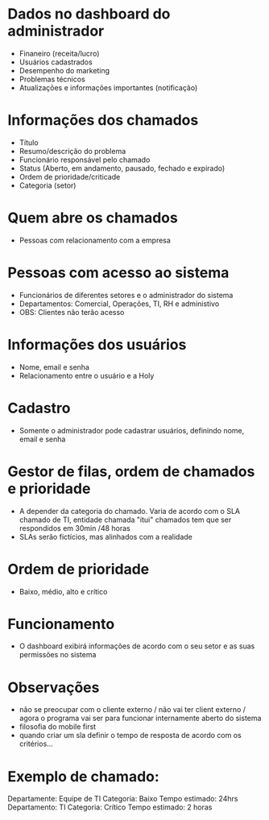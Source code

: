 # Dados no dashboard do administrador
- Finaneiro (receita/lucro)
- Usuários cadastrados
- Desempenho do marketing
- Problemas técnicos
- Atualizações e informações importantes (notificação)

# Informações dos chamados
- Título
- Resumo/descrição do problema
- Funcionário responsável pelo chamado
- Status (Aberto, em andamento, pausado, fechado e expirado)
- Ordem de prioridade/criticade
- Categoria (setor)

# Quem abre os chamados
- Pessoas com relacionamento com a empresa

# Pessoas com acesso ao sistema
- Funcionários de diferentes setores e o administrador do sistema
- Departamentos: Comercial, Operações, TI, RH e administivo
- OBS: Clientes não terão acesso

# Informações dos usuários
- Nome, email e senha 
- Relacionamento entre o usuário e a Holy

# Cadastro
- Somente o administrador pode cadastrar usuários, definindo nome, email e senha

# Gestor de filas, ordem de chamados e prioridade
- A depender da categoria do chamado. Varia de acordo com o SLA chamado de TI, entidade chamada "itui" chamados tem que ser respondidos em 30min /48 horas
- SLAs serão fictícios, mas alinhados com a realidade

# Ordem de prioridade
- Baixo, médio, alto e crítico

# Funcionamento
- O dashboard exibirá informações de acordo com o seu setor e as suas permissões no sistema

# Observações
- não se preocupar com o cliente externo / não vai ter client externo / agora o programa vai ser para funcionar internamente
aberto do sistema 
- filosofia do mobile first
- quando criar um sla definir o tempo de resposta de acordo com os critérios... 

# Exemplo de chamado:
Departamente: Equipe de TI
Categoria: Baixo
Tempo estimado: 24hrs
<br/>
Departamento: TI
Categoria: Crítico
Tempo estimado: 2 horas
